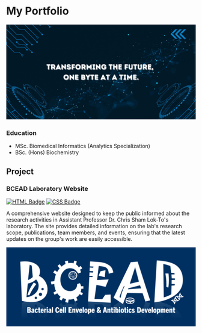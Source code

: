 # My Portfolio

![banner](/assets/img/profile_banner.jpg)

### Education
- MSc. Biomedical Informatics (Analytics Specialization)
- BSc. (Hons) Biochemistry

## Project
### BCEAD Laboratory Website

<td>
  <a href=' '><img src="https://img.shields.io/badge/HTML-e34c26" alt="HTML Badge"></a>
  <a href=' '><img src="https://img.shields.io/badge/CSS-blue" alt="CSS Badge"></a> 
</td>

A comprehensive website designed to keep the public informed about the research activities in Assistant Professor Dr. Chris Sham Lok-To's laboratory. The site provides detailed information on the lab's research scope, publications, team members, and events, ensuring that the latest updates on the group's work are easily accessible.

![BCEAD_Banner](/assets/img/bcead.png)

